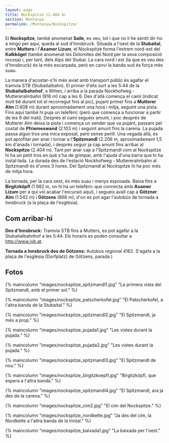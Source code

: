 ```yaml
---
layout: page
title: Nockspitze (2.404 m)
section: Muntanya
permalink: /Muntanya/Nockspitze/
---
```


El **Nockspitze**, també anomenat **Saile**, es veu, tot i que no li he sentit dir-ho a ningú per aquí, queda al sud d'Innsbruck. Situada a l'oest de la **Stubaital**, entre **Mutters** i l'**Axamer Lizum**, el Nockspitze forma l'extrem nord-est del **Kalkkögel** (també anomenat les Dolomites del Nord per la seva composició rocosa) i, per tant, dels Alps del Stubai. La cara nord i est (la que es veu des d'Innsbruck) és la més escarpada, però en canvi la banda sud és força més suau.

La manera d'acostar-s'hi més aviat amb transport públic és agafar el tramvia STB (Stubaitalbahn). El primer d'ells surt a les 5:44 de la **Stubaitalbahnhof**, a Wilten, i arriba a la parada Nockhofweg - Muttereralmbahn (916 m) cap a les 6. Des d'allà comença el camí (indicat molt bé durant tot el recorregut fins al pic), pujant primer fins a **Mutterer Alm** (1.608 m) durant aproximadament una hora i mitja, seguint una pista. Fins aquí també hi puja un telefèric (però que comença a funcionar a partir de les 9 del matí). Després el camí segueix amunt, i poc després de Mutterer Alm deixa la pista i comença un sender que va pujant, passant pel costat de **Pfriemeswand** (2.103 m) i seguint amunt fins la carena. La pujada passa algun tros una mica exposat, però sense perill. Una vegada allà, es pot aprofitar per anar i tornar a l'**Spitzmandl** (2.206 m, aproximadament 1,5 km d'anada i tornada), i després seguir ja cap amunt fins arribar al **Nockspitze** (2.404 m). Tant per anar cap a l'Spitzmandl com al Nockspitze hi ha un petit tros en què s'ha de grimpar, amb l'ajuda d'una barra que hi ha instal·lada. La durada des de l'estació Nockhofweg - Muttereralmbahn al Spitzmandl és d'unes 3 hores. Del Spitzmandl al Nockspitze hi ha poc més de mitja hora.

La tornada, per la cara oest, és més suau i menys exposada. Baixa fins a **Birgitzköpfl** (1.982 m, on hi ha un telefèric que connecta amb **Axamer Lizum** per a qui vol acabar l'excursió aquí), i segueix avall cap a **Götzner Alm** (1.542 m) i **Götzens** (868 m), d'on es pot agar l'autobús de tornada a Innsbruck (a la plaça de l'església). 

## Com arribar-hi

**Des d'Innsbruck:** Tramvia STB fins a Mutters, es pot agafar a la Stubaitalbahnhof a les 5:44. Els horaris es poden consultar a http://www.ivb.at.

**Tornada a Innsbruck des de Götzens:** Autobus regional 4162. S'agafa a la plaça de l'església (Dorfplatz) de Götzens, parada )

## Fotos

{% maincolumn "images/nockspitze_spitzmandl1.jpg" "La primera vista del Spitzmandl, amb el primer sol." %}

{% maincolumn "images/nockspitze_patscherkofel.jpg" "El Patscherkofel, a l'altra banda de la Stubaital." %}

{% maincolumn "images/nockspitze_spitzmandl2.jpg" "El Spitzmandl, ja més a prop." %}

{% maincolumn "images/nockspitze_pujada1.jpg" "Les vistes durant la pujada." %}

{% maincolumn "images/nockspitze_pujada2.jpg" "Les vistes durant la pujada." %}

{% maincolumn "images/nockspitze_spitzmandl3.jpg" "El Spitzmandl de nou." %}

{% maincolumn "images/nockspitze_birgitzkoepfl.jpg" "Birgitzköpfl, que espera a l'altra banda." %}

{% maincolumn "images/nockspitze_spitzmandl4.jpg" "El Spitzmandl, ara ja des de la carena." %}

{% maincolumn "images/nockspitze_cim2.jpg" "El cim del Nockspitze." %}

{% maincolumn "images/nockspitze_nordkette.jpg" "Ja des del cim, la Nordkette a l'altra banda de la Inntal." %}

{% maincolumn "images/nockspitze_baixada1.jpg" "La baixada per l'oest." %}
